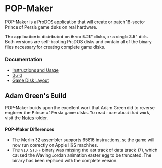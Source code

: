 # POP-Maker

POP-Maker is a ProDOS application that will create or patch 18-sector Prince of Persia game disks on real hardware.  

The application is distributed on three 5.25" disks, or a single 3.5" disk.  Both versions are self-booting ProDOS disks and contain all of the binary files necessary for creating complete game disks.



### Documentation

* [Instructions and Usage](MANUAL.md)
* [Build](BUILD.md)
* [Game Disk Layout](DISK-LAYOUT.md)

## Adam Green's Build

POP-Maker builds upon the excellent work that Adam Green did to reverse engineer the Prince of Persia game disks.  To read more about that work, visit the [Notes](../Notes/) folder.

#### POP-Maker Differences

* The Merlin 32 assembler supports 65816 instructions, so the game will now run correctly on Apple IIGS machines.
* The `VID.STUFF` binary was missing the last track of data (track 17), which caused the Waving Jordan animation easter egg to be truncated.  The binary has been replaced with the complete version.
